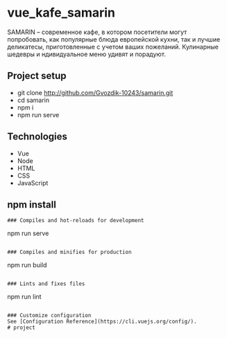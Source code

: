 # vue_kafe_samarin
SAMARIN – современное кафе, в котором посетители могут попробовать, как популярные блюда европейской кухни, 
так и лучшие деликатесы, приготовленные с учетом ваших пожеланий.
Кулинарные шедевры и ндивидуальное меню  удивят и порадуют.
## Project setup
- git clone http://github.com/Gvozdik-10243/samarin.git
- cd samarin
- npm i
- npm run serve
## Technologies
- Vue
- Node
- HTML
- CSS
- JavaScript
## npm install
```
### Compiles and hot-reloads for development
```
npm run serve
```

### Compiles and minifies for production
```
npm run build
```

### Lints and fixes files
```
npm run lint
```

### Customize configuration
See [Configuration Reference](https://cli.vuejs.org/config/).
#   p r o j e c t  
 